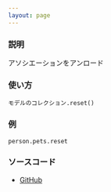 ```yaml
---
layout: page
---
```


### 説明

アソシエーションをアンロード

### 使い方

    モデルのコレクション.reset()

### 例

    person.pets.reset

### ソースコード

- [GitHub](https://github.com/rails/rails/blob/984c3ef2775781d47efa9f541ce570daa2434a80/activerecord/lib/active_record/associations/collection_proxy.rb#L1088)
